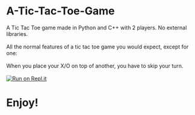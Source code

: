 # A-Tic-Tac-Toe-Game
A Tic Tac Toe game made in Python and C++ with 2 players. No external libraries.
<br></br>
All the normal features of a tic tac toe game you would expect, except for one:
<br></br>
When you place your X/O on top of another, you have to skip your turn.
<br></br>
[![Run on Repl.it](https://repl.it/badge/github/abhishekshahane/A-Tic-Tac-Toe-Game)](https://repl.it/github/abhishekshahane/A-Tic-Tac-Toe-Game)
<h1>Enjoy!</h1>
